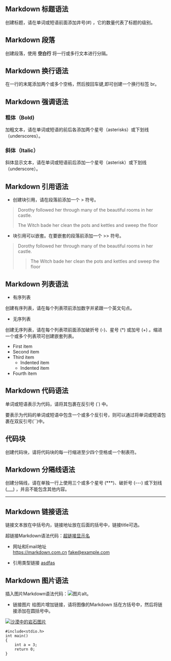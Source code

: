## Markdown 标题语法

创建标题，请在单词或短语前面添加井号(#) ，它的数量代表了标题的级别。

## Markdown 段落

创建段落，使用 **空白行** 将一行或多行文本进行分隔。

## Markdown 换行语法

在一行的末尾添加两个或多个空格，然后按回车键,即可创建一个换行标签 br。  

## Markdown 强调语法

### 粗体（Bold)

加粗文本，请在单词或短语的前后各添加两个星号（asterisks）或下划线（underscores）。

### 斜体（Italic）

斜体显示文本，请在单词或短语前后添加一个星号（asterisk）或下划线（underscore）。

## Markdown 引用语法

- 创建块引用，请在段落前添加一个 > 符号。

>Dorothy followed her through many of the beautiful rooms in her castle.
>
> The Witch bade her clean the pots and kettles and sweep the floor

- 块引用可以嵌套。在要嵌套的段落前添加一个 >> 符号。

>Dorothy followed her through many of the beautiful rooms in her castle.
>
>> The Witch bade her clean the pots and kettles and sweep the floor

## Markdown 列表语法

- 有序列表

创建有序列表，请在每个列表项前添加数字并紧跟一个英文句点。

- 无序列表

创建无序列表，请在每个列表项前面添加破折号 (-)、星号 (*) 或加号 (+) 。缩进一个或多个列表项可创建嵌套列表。

- First item
- Second item
- Third item
    - Indented item
    - Indented item
- Fourth item

## Markdown 代码语法

单词或短语表示为代码，请将其包裹在反引号 (`) 中。

要表示为代码的单词或短语中包含一个或多个反引号，则可以通过将单词或短语包裹在双反引号(``)中。

## 代码块

创建代码块，请将代码块的每一行缩进至少四个空格或一个制表符。

## Markdown 分隔线语法

创建分隔线，请在单独一行上使用三个或多个星号 (***)、破折号 (---) 或下划线 (___) ，并且不能包含其他内容。

---

## Markdown 链接语法

链接文本放在中括号内，链接地址放在后面的括号中，链接title可选。

超链接Markdown语法代码：[超链接显示名](超链接地址 "超链接title")

- 网址和Email地址  
<https://markdown.com.cn>
<fake@example.com>

- 引用类型链接
[asdfas][1]

[1]: www.baidu.com

## Markdown 图片语法

插入图片Markdown语法代码：![图片alt](图片链接 "图片title")。

- 链接图片
给图片增加链接，请将图像的Markdown 括在方括号中，然后将链接添加在圆括号中。

[![沙漠中的岩石图片](/assets/img/shiprock.jpg "Shiprock")](https://markdown.com.cn)

    #include<stdio.h>
    int main()
    {
        int a = 3;
        return 0;
    }